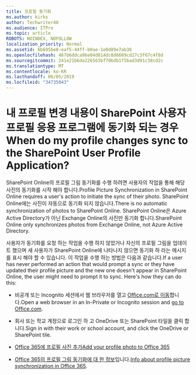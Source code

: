 ```yaml
---
title: 프로필 동기화
ms.author: kirks
author: Techwriter40
ms.audience: ITPro
ms.topic: article
ROBOTS: NOINDEX, NOFOLLOW
localization_priority: Normal
ms.assetid: 6b695be8-eaf5-44ff-b0ae-1e0d89e7ab36
ms.openlocfilehash: 467b6ddca96e04d814dc8d6669cd27c3f67c4f8d
ms.sourcegitcommit: 241e21b6da226563bf70bdb1f5bad3d91c38cd2c
ms.translationtype: MT
ms.contentlocale: ko-KR
ms.lasthandoff: 06/05/2019
ms.locfileid: "34735043"
---
```

# <a name="when-do-my-profile-changes-sync-to-the-sharepoint-user-profile-application"></a><span data-ttu-id="35bc6-102">내 프로필 변경 내용이 SharePoint 사용자 프로필 응용 프로그램에 동기화 되는 경우</span><span class="sxs-lookup"><span data-stu-id="35bc6-102">When do my profile changes sync to the SharePoint User Profile Application?</span></span>

<span data-ttu-id="35bc6-103">SharePoint Online의 프로필 그림 동기화를 수행 하려면 사용자의 작업을 통해 해당 사진의 동기화를 시작 해야 합니다.</span><span class="sxs-lookup"><span data-stu-id="35bc6-103">Profile Picture Synchronization in SharePoint Online requires a user's action to initiate the sync of their photo.</span></span> <span data-ttu-id="35bc6-104">SharePoint Online에는 사진이 자동으로 동기화 되지 않습니다.</span><span class="sxs-lookup"><span data-stu-id="35bc6-104">There is no automatic synchronization of photos to SharePoint Online.</span></span> <span data-ttu-id="35bc6-105">SharePoint Online은 Azure Active Directory가 아닌 Exchange Online의 사진만 동기화 합니다.</span><span class="sxs-lookup"><span data-stu-id="35bc6-105">SharePoint Online only synchronizes photos from Exchange Online, not Azure Active Directory.</span></span>

<span data-ttu-id="35bc6-106">사용자가 동기화를 요청 하는 작업을 수행 하지 않았거나 자신의 프로필 그림을 업데이트 했으며 새 사용자가 SharePoint Online에 나타나지 않으면 동기화 하 라는 메시지를 표시 해야 할 수 있습니다. 이 작업을 수행 하는 방법은 다음과 같습니다.</span><span class="sxs-lookup"><span data-stu-id="35bc6-106">If a user has never performed an action that would prompt a sync or they have updated their profile picture and the new one doesn't appear in SharePoint Online, the user might need to prompt it to sync. Here's how they can do this:</span></span>

- <span data-ttu-id="35bc6-107">비공개 또는 Incognito 세션에서 웹 브라우저를 열고 [Office.com로 이동](http://www.office.com/)합니다.</span><span class="sxs-lookup"><span data-stu-id="35bc6-107">Open a web browser in an In-Private or Incognito session and [go to Office.com](http://www.office.com/).</span></span>

- <span data-ttu-id="35bc6-108">회사 또는 학교 계정으로 로그인 하 고 OneDrive 또는 SharePoint 타일을 클릭 합니다.</span><span class="sxs-lookup"><span data-stu-id="35bc6-108">Sign in with their work or school account, and click the OneDrive or SharePoint tile.</span></span>

- [<span data-ttu-id="35bc6-109">Office 365에 프로필 사진 추가</span><span class="sxs-lookup"><span data-stu-id="35bc6-109">Add your profile photo to Office 365</span></span>](https://support.office.com/en-us/article/Add-your-profile-photo-to-Office-365-2eaf93fd-b3f1-43b9-9cdc-bdcd548435b7)

- <span data-ttu-id="35bc6-110">[Office 365의 프로필 그림 동기화에 대 한 정보](https://support.office.com/en-us/article/Information-about-user-profile-synchronization-in-SharePoint-Online-177eb196-5887-43c9-84c3-b98a43d35129)입니다.</span><span class="sxs-lookup"><span data-stu-id="35bc6-110">[Info about profile picture synchronization in Office 365](https://support.office.com/en-us/article/Information-about-user-profile-synchronization-in-SharePoint-Online-177eb196-5887-43c9-84c3-b98a43d35129).</span></span>

